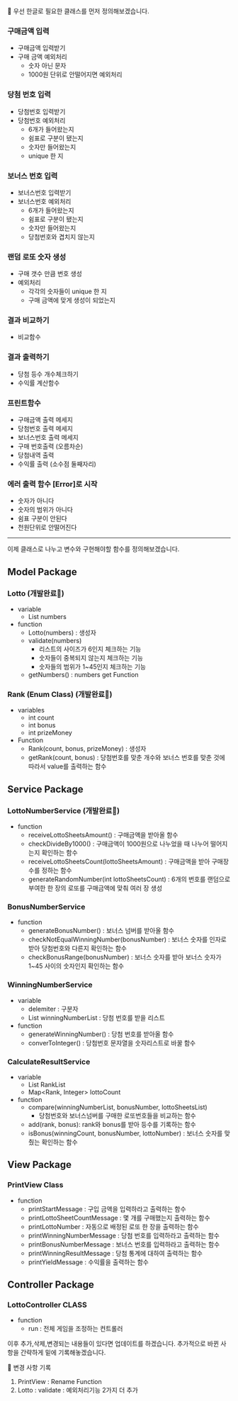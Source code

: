 
📌 우선 한글로 필요한 클래스를 먼저 정의해보겠습니다.

### 구매금액 입력

- 구매금액 입력받기
- 구매 금액 예외처리
    - 숫자 아닌 문자
    - 1000원 단위로 안떨어지면 예외처리

### 당첨 번호 입력

- 당첨번호 입력받기
- 당첨번호 예외처리
    - 6개가 들어왔는지
    - 쉼표로 구분이 됐는지
    - 숫자만 들어왔는지
    - unique 한 지

### 보너스 번호 입력

- 보너스번호 입력받기
- 보너스번호 예외처리
    - 6개가 들어왔는지
    - 쉼표로 구분이 됐는지
    - 숫자만 들어왔는지
    - 당첨번호와 겹치지 않는지

### 랜덤 로또 숫자 생성

- 구매 갯수 만큼 번호 생성
- 예외처리
    - 각각의 숫자들이 unique 한 지
    - 구매 금액에 맞게 생성이 되었는지

### 결과 비교하기

- 비교함수

### 결과 출력하기

- 당첨 등수 개수체크하기
- 수익률 계산함수

### 프린트함수

- 구매금액 출력 메세지
- 당첨번호 출력 메세지
- 보너스번호 출력 메세지
- 구매 번호출력 (오름차순)
- 당첨내역 출력
- 수익률 출력 (소수점 둘째자리)

### 에러 출력 함수 [Error]로 시작

- 숫자가 아니다
- 숫자의 범위가 아니다
- 쉼표 구분이 안된다
- 천원단위로 안떨어진다

---
이제 클래스로 나누고 변수와 구현해야할 함수를 정의해보겠습니다.

## Model Package

### Lotto (개발완료📌)
- variable
  - List<Integer> numbers
- function
  - Lotto(numbers) : 생성자
  - validate(numbers) 
    - 리스트의 사이즈가 6인지 체크하는 기능
    - 숫자들이 중복되지 않는지 체크하는 기능
    - 숫자들의 범위가 1~45인지 체크하는 기능
  - getNumbers() : numbers get Function
### Rank (Enum Class) (개발완료📌)
- variables
  - int count
  - int bonus
  - int prizeMoney
- Function
  - Rank(count, bonus, prizeMoney) : 생성자
  - getRank(count, bonus) : 당첨번호를 맞춘 개수와 보너스 번호를 맞춘 것에 따라서 value를 출력하는 함수

## Service Package
### LottoNumberService (개발완료📌️)
- function
  - receiveLottoSheetsAmount() : 구매금액을 받아올 함수
  - checkDivideBy1000() : 구매금액이 1000원으로 나누었을 때 나누어 떨어지는지 확인하는 함수
  - receiveLottoSheetsCount(lottoSheetsAmount) : 구매금액을 받아 구매장수를 정하는 함수
  - generateRandomNumber(int lottoSheetsCount) : 6개의 번호를 랜덤으로 부여한 한 장의 로또를 구매금액에 맞춰 여러 장 생성
### BonusNumberService
- function
  - generateBonusNumber() : 보너스 넘버를 받아올 함수
  - checkNotEqualWinningNumber(bonusNumber) : 보너스 숫자를 인자로 받아 당첨번호와 다른지 확인하는 함수
  - checkBonusRange(bonusNumber) : 보너스 숫자를 받아 보너스 숫자가 1~45 사이의 숫자인지 확인하는 함수
### WinningNumberService
- variable
  - delemiter : 구분자
  - List<Integer> winningNumberList : 당첨 번호를 받을 리스트
- function
  - generateWinningNumber() : 당첨 번호를 받아올 함수
  - converToInteger() : 당첨번호 문자열을 숫자리스트로 바꿀 함수
### CalculateResultService
- variable
  - List<Rank> RankList
  - Map<Rank, Integer> lottoCount
- function
  - compare(winningNumberList, bonusNumber, lottoSheetsList)
    - 당첨번호와 보너스넘버를 구매한 로또번호들을 비교하는 함수
  - add(rank, bonus): rank와 bonus를 받아 등수를 기록하는 함수
  - isBonus(winningCount, bonusNumber, lottoNumber) : 보너스 숫자를 맞췄는 확인하는 함수
## View Package
### PrintView Class
- function
  - printStartMessage : 구입 금액을 입력하라고 출력하는 함수
  - printLottoSheetCountMessage : 몇 개를 구매했는지 출력하는 함수
  - printLottoNumber : 자동으로 배정된 로또 한 장을 출력하는 함수
  - printWinningNumberMessage : 당첨 번호를 입력하라고 출력하는 함수
  - printBonusNumberMessage : 보너스 번호를 입력하라고 출력하는 함수
  - printWinningResultMessage : 당첨 통계에 대하여 출력하는 함수
  - printYieldMessage : 수익률을 출력하는 함수

## Controller Package
### LottoController CLASS
- function
  - run : 전체 게임을 조정하는 컨트롤러


이후 추가,삭제,변경되는 내용들이 있다면 업데이트를 하겠습니다.
추가적으로 바뀐 사항을 간략하게 밑에 기록해놓겠습니다.

📌 변경 사항 기록
1. PrintView : Rename Function
2. Lotto : validate : 예외처리기능 2가지 더 추가